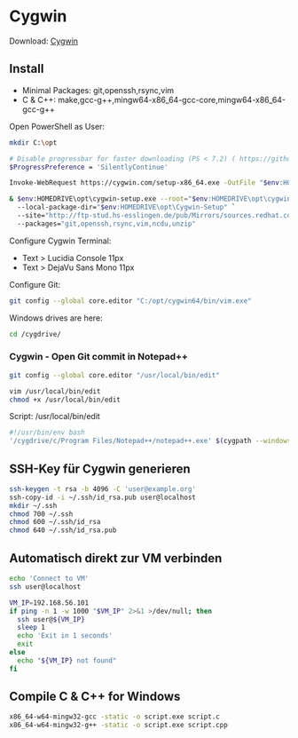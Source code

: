# Cygwin

Download: [Cygwin](https://cygwin.com/install.html)

## Install

* Minimal Packages: git,openssh,rsync,vim
* C & C++: make,gcc-g++,mingw64-x86_64-gcc-core,mingw64-x86_64-gcc-g++

Open PowerShell as User:

```bash
mkdir C:\opt

# Disable progressbar for faster downloading (PS < 7.2) ( https://github.com/PowerShell/PowerShell/issues/2138 )
$ProgressPreference = 'SilentlyContinue'

Invoke-WebRequest https://cygwin.com/setup-x86_64.exe -OutFile "$env:HOMEDRIVE\opt\cygwin-setup.exe"

& $env:HOMEDRIVE\opt\cygwin-setup.exe --root="$env:HOMEDRIVE\opt\cygwin64" `
  --local-package-dir="$env:HOMEDRIVE\opt\Cygwin-Setup" `
  --site="http://ftp-stud.hs-esslingen.de/pub/Mirrors/sources.redhat.com/cygwin/" `
  --packages="git,openssh,rsync,vim,ncdu,unzip"
```

Configure Cygwin Terminal:

* Text > Lucidia Console 11px
* Text > DejaVu Sans Mono 11px

Configure Git:

```bash
git config --global core.editor "C:/opt/cygwin64/bin/vim.exe"
```

Windows drives are here:

```bash
cd /cygdrive/
```

### Cygwin - Open Git commit in Notepad++

```bash
git config --global core.editor "/usr/local/bin/edit"

vim /usr/local/bin/edit
chmod +x /usr/local/bin/edit
```

Script: /usr/local/bin/edit

```bash
#!/usr/bin/env bash
'/cygdrive/c/Program Files/Notepad++/notepad++.exe' $(cygpath --windows "${1}")
```

## SSH-Key für Cygwin generieren

```bash
ssh-keygen -t rsa -b 4096 -C 'user@example.org'
ssh-copy-id -i ~/.ssh/id_rsa.pub user@localhost
mkdir ~/.ssh
chmod 700 ~/.ssh
chmod 600 ~/.ssh/id_rsa
chmod 640 ~/.ssh/id_rsa.pub
```

## Automatisch direkt zur VM verbinden

```bash
echo 'Connect to VM'
ssh user@localhost

VM_IP=192.168.56.101
if ping -n 1 -w 1000 "$VM_IP" 2>&1 >/dev/null; then
  ssh user@${VM_IP}
  sleep 1
  echo 'Exit in 1 seconds'
  exit
else
  echo "${VM_IP} not found"
fi
```

## Compile C & C++ for Windows

```bash
x86_64-w64-mingw32-gcc -static -o script.exe script.c
x86_64-w64-mingw32-g++ -static -o script.exe script.cpp
```
